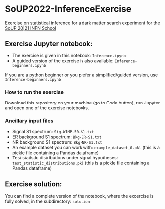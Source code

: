 # SoUP2022-InferenceExercise
Exercise on statistical inference for a dark matter search experiment for the [SoUP 20|21 INFN School](https://indico.cern.ch/event/871645/)

## Exercise Jupyter notebook: 
- The exercise is given in this notebook: `Inference.ipynb` 
- A guided version of the exercise is also available: `Inference-beginners.ipynb`

If you are a python beginner or you prefer a simplified/guided version, use `Inference-beginners.ipynb`

### How to run the exercise
Download this repository on your machine (go to Code button), run Jupyter and open one of the exercise notebooks.

### Ancillary input files
- Signal S1 spectrum: `Sig-WIMP-50-S1.txt`
- ER background S1 spectrum: `Bkg-ER-S1.txt`
- NR background S1 spectrum: `Bkg-NR-S1.txt`
- An example dataset you can work with: `example_dataset_0.pkl` (this is a pickle file containing a Pandas dataframe)
- Test statistic distributions under signal hypotheses: `test_statistic_distributions.pkl` (this is a pickle file containing a Pandas dataframe)

## Exercise solution:
You can find a complete version of the notebook, where the excercise is fully solved, in the subdirectory: `solution`
